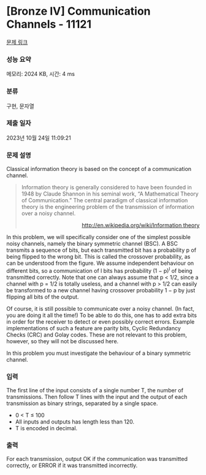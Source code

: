 # [Bronze IV] Communication Channels - 11121 

[문제 링크](https://www.acmicpc.net/problem/11121) 

### 성능 요약

메모리: 2024 KB, 시간: 4 ms

### 분류

구현, 문자열

### 제출 일자

2023년 10월 24일 11:09:21

### 문제 설명

<p>Classical information theory is based on the concept of a communication channel.</p>

<blockquote>
<p>Information theory is generally considered to have been founded in 1948 by Claude Shannon in his seminal work, “A Mathematical Theory of Communication.” The central paradigm of classical information theory is the engineering problem of the transmission of information over a noisy channel.</p>

<p style="text-align:right"><a href="http://en.wikipedia.org/wiki/Information theory">http://en.wikipedia.org/wiki/Information theory</a></p>
</blockquote>

<p>In this problem, we will specifically consider one of the simplest possible noisy channels, namely the binary symmetric channel (BSC). A BSC transmits a sequence of bits, but each transmitted bit has a probability p of being flipped to the wrong bit. This is called the crossover probability, as can be understood from the figure. We assume independent behaviour on different bits, so a communication of l bits has probability (1 − p)<sup>l</sup> of being transmitted correctly. Note that one can always assume that p < 1/2, since a channel with p = 1/2 is totally useless, and a channel with p > 1/2 can easily be transformed to a new channel having crossover probability 1 − p by just flipping all bits of the output.</p>

<p>Of course, it is still possible to communicate over a noisy channel. (In fact, you are doing it all the time!) To be able to do this, one has to add extra bits in order for the receiver to detect or even possibly correct errors. Example implementations of such a feature are parity bits, Cyclic Redundancy Checks (CRC) and Golay codes. These are not relevant to this problem, however, so they will not be discussed here.</p>

<p>In this problem you must investigate the behaviour of a binary symmetric channel.</p>

### 입력 

 <p>The first line of the input consists of a single number T, the number of transmissions. Then follow T lines with the input and the output of each transmission as binary strings, separated by a single space.</p>

<ul>
	<li>0 < T ≤ 100</li>
	<li>All inputs and outputs has length less than 120.</li>
	<li>T is encoded in decimal.</li>
</ul>

### 출력 

 <p>For each transmission, output OK if the communication was transmitted correctly, or ERROR if it was transmitted incorrectly.</p>

